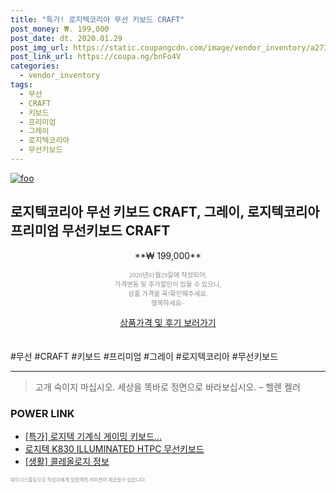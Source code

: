 ```yaml
--- 
title: "특가! 로지텍코리아 무선 키보드 CRAFT" 
post_money: ₩. 199,000 
post_date: dt. 2020.01.29 
post_img_url: https://static.coupangcdn.com/image/vendor_inventory/a273/5654b7f06879b20ec886675d0e2638dfdf5bd6f58f35fe8ff8e643925403.jpg 
post_link_url: https://coupa.ng/bnFo4V 
categories: 
  - vendor_inventory 
tags: 
  - 무선 
  - CRAFT 
  - 키보드 
  - 프리미엄 
  - 그레이 
  - 로지텍코리아 
  - 무선키보드 
--- 
```

[![foo](https://static.coupangcdn.com/image/vendor_inventory/a273/5654b7f06879b20ec886675d0e2638dfdf5bd6f58f35fe8ff8e643925403.jpg)](https://coupa.ng/bnFo4V) 

## 로지텍코리아 무선 키보드 CRAFT, 그레이, 로지텍코리아 프리미엄 무선키보드 CRAFT 
<p style="text-align: center;">**₩ 199,000**</p> 
<p style="text-align: center;"><span style="color: #898c8f; font-family: Georgia,Times,serif; font-size: 0.75em;">2020년01월29일에 작성되어, <br>가격변동 및 추가할인이 있을 수 있으니,<br> 상품 가격을 꼭!확인해주세요.<br>행복하세요~</span> 
</p>	 
<div markdown="0" style="text-align: center;"><a href="https://coupa.ng/bnFo4V" class="btn btn--success">상품가격 및 후기 보러가기</a></div> 
<br><br> 
  #무선 #CRAFT #키보드 #프리미엄 #그레이 #로지텍코리아 #무선키보드 
<hr> 

> 고개 숙이지 마십시오. 세상을 똑바로 정면으로 바라보십시오. – 헬렌 켈러 


### POWER LINK

* <a href="https://blog.naver.com/an0733/221789189537" target="_blank">[특가] 로지텍 기계식 게이밍 키보드...</a>
* <a href="https://blog.naver.com/fasyy4321/221788805023" target="_blank">로지텍 K830 ILLUMINATED HTPC 무선키보드</a>
* <a href="https://blog.naver.com/sakai111/221769787044" target="_blank"> [생활] 콜레올로지 정보 </a>

<span style="color: #898c8f; font-family: Georgia,Times,serif; font-size: 0.55em;">파트너스활동으로 작성자에게 일정액의 커미션이 제공될수 있습니다.</span> 
